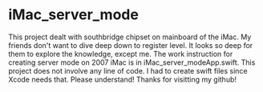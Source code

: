 # iMac_server_mode
This project dealt with southbridge chipset on mainboard of the iMac. My friends don't want to dive deep down to register level. It looks so deep for them to explore the knowledge, except me. 
The work instruction for creating server mode on 2007 iMac is in iMac_server_modeApp.swift. This project does not involve any line of code. I had to create swift files since Xcode needs that. Please understand! Thanks for visitting my github!

